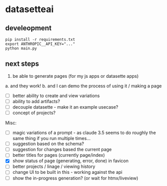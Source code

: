 # datasetteai

## develeopment

    pip install -r requirements.txt
    export ANTHROPIC__API_KEY="..."
    python main.py

## next steps

1. be able to generate pages (for my js apps or datasette apps)

a. and they work!
b. and I can demo the process of using it / making a page

- [ ] better ability to create and view variations
- [ ] ability to add artifacts?
- [ ] decouple datasette - make it an example usecase?
- [ ] concept of projects?

Misc:

- [ ] magic variations of a prompt - as claude 3.5 seems to do roughly the same thing if you run multiple times...
- [ ] suggestion based on the schema?
- [ ] suggestion for changes based the current page
- [ ] better titles for pages (currently page/index)
- [x] show status of page (generating, error, done) in favicon
- [ ] better projects / linage / viewing history
- [ ] change UI to be built in this - working against the api
- [ ] show the in-progress generation? (or wait for htmx/liveview)
